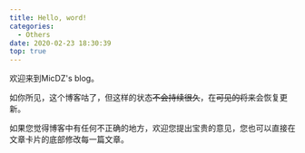 ```yaml
---
title: Hello, word!
categories:
  - Others
date: 2020-02-23 18:30:39
top: true
---
```


欢迎来到MicDZ's blog。

如你所见，这个博客咕了，但这样的状态~~不会持续很久~~，在~~可见的将来~~会恢复更新。

<!--more-->

如果您觉得博客中有任何不正确的地方，欢迎您提出宝贵的意见，您也可以直接在文章卡片的底部修改每一篇文章。

